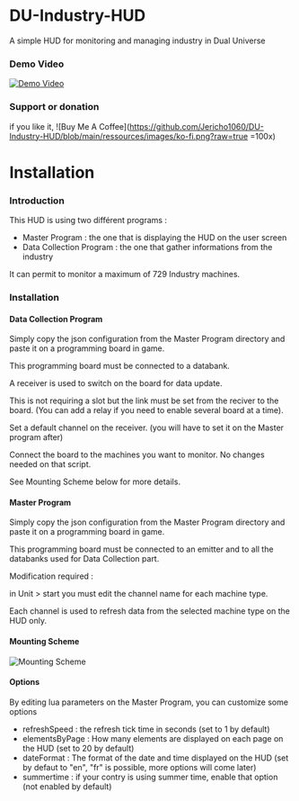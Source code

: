 # DU-Industry-HUD
A simple HUD for monitoring and managing industry in Dual Universe
 
### Demo Video

[![Demo Video](https://img.youtube.com/vi/T-t3QEe9SK4/0.jpg)](https://www.youtube.com/watch?v=T-t3QEe9SK4)

### Support or donation

if you like it, ![Buy Me A Coffee](https://github.com/Jericho1060/DU-Industry-HUD/blob/main/ressources/images/ko-fi.png?raw=true =100x)

# Installation

### Introduction

This HUD is using two différent programs :

- Master Program : the one that is displaying the HUD on the user screen
- Data Collection Program : the one that gather informations from the industry

It can permit to monitor a maximum of 729 Industry machines.

### Installation

#### Data Collection Program

Simply copy the json configuration from the Master Program directory and paste it on a programming board in game.

This programming board must be connected to a databank.

A receiver is used to switch on the board for data update.

This is not requiring a slot but the link must be set from the reciver to the board. (You can add a relay if you need to enable several board at a time).

Set a default channel on the receiver. (you will have to set it on the Master program after)

Connect the board to the machines you want to monitor. No changes needed on that script.

See Mounting Scheme below for more details.


#### Master Program

Simply copy the json configuration from the Master Program directory and paste it on a programming board in game.

This programming board must be connected to an emitter and to all the databanks used for Data Collection part.

Modification required :

in Unit > start you must edit the channel name for each machine type.

Each channel is used to refresh data from the selected machine type on the HUD only.

#### Mounting Scheme

![Mounting Scheme](https://github.com/Jericho1060/DU-Industry-HUD/blob/main/ressources/images/DU_Industry_HUD_Mounting.jpg?raw=true)

#### Options

By editing lua parameters on the Master Program, you can customize some options

- refreshSpeed : the refresh tick time in seconds (set to 1 by default)
- elementsByPage : How many elements are displayed on each page on the HUD (set to 20 by default)
- dateFormat : The format of the date and time displayed on the HUD (set by defaut to "en", "fr" is possible, more options will come later)
- summertime : if your contry is using summer time, enable that option (not enabled by default)
